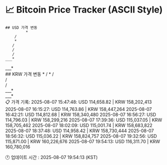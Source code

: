 # 📈 Bitcoin Price Tracker (ASCII Style)
    ## USD 가격 변동 
             *
        / 
        * 
       /  
       /  
       /  
    ___*  
___*      
    ## KRW 가격 변동
             *
        / 
        * 
       /  
       /  
       /  
    ___*  
___*      
    📋 가격 기록:
    2025-08-07 15:47:48: USD 114,658.82 | KRW 158,202,413
2025-08-07 16:15:27: USD 114,763.86 | KRW 158,447,264
2025-08-07 16:42:21: USD 114,812.68 | KRW 158,340,480
2025-08-07 16:56:27: USD 114,796.03 | KRW 158,299,216
2025-08-07 17:39:36: USD 115,037.05 | KRW 158,705,462
2025-08-07 18:02:09: USD 115,001.74 | KRW 158,683,822
2025-08-07 18:37:48: USD 114,958.42 | KRW 158,730,444
2025-08-07 18:56:32: USD 115,036.22 | KRW 158,824,757
2025-08-07 19:32:56: USD 115,871.00 | KRW 160,226,676
2025-08-07 19:54:13: USD 116,311.70 | KRW 160,780,016
    
🕐 업데이트 시간 : 2025-08-07 19:54:13 (KST)

